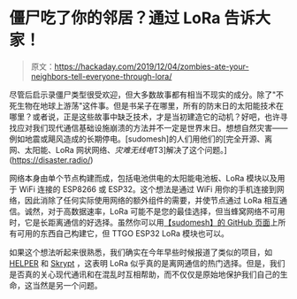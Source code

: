# 僵尸吃了你的邻居？通过 LoRa 告诉大家！

> 原文：<https://hackaday.com/2019/12/04/zombies-ate-your-neighbors-tell-everyone-through-lora/>

尽管后启示录僵尸类型很受欢迎，但大多数故事都有相当不现实的成分。除了"不死生物在地球上游荡"这件事。但是书呆子在哪里，所有的防末日的太阳能技术在哪里？或者说，正是这些故事中缺乏技术，才是当初建造它的动机？好吧，也许寻找应对我们现代通信基础设施崩溃的方法并不一定是世界末日。想想自然灾害——例如地震或飓风造成的长期停电。[sudomesh]的人们用他们的[完全开源、离网、太阳能、LoRa 网状网络、*灾难无线电*T3]解决了这个问题。](https://disaster.radio/)

网络本身由单个节点构建而成，包括电池供电的太阳能电池板、LoRa 模块以及用于 WiFi 连接的 ESP8266 或 ESP32。这个想法是通过 WiFi 用你的手机连接到网络，因此消除了任何实际使用网络的额外组件的需要，并使节点通过 LoRa 相互通信。诚然，对于高数据速率，LoRa 可能不是您的最佳选择，但当蜂窝网络不可用时，它是长距离通信的好选择。虽然你可以用[【sudomesh】的 GitHub 页面](https://github.com/sudomesh/disaster-radio)上所有可用的东西自己构建它，但 TTGO ESP32 LoRa 模块也可以。

如果这个想法听起来很熟悉，我们确实在今年早些时候报道了类似的项目，如 [HELPER](https://hackaday.com/2019/03/29/emergency-neighbourhood-communications-courtesy-of-helper/) 和 [Skrypt](https://hackaday.com/2019/07/11/adding-lora-long-range-radio-to-smartphones-and-connected-devices/) ，这表明 LoRa 似乎真的是离网通信的热门选择。但是，我们是否真的关心现代通讯和在混乱时互相帮助，而不仅仅是原始地保护我们自己的生命，这当然是另一个问题。
